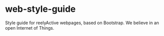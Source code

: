 # web-style-guide
Style guide for reelyActive webpages, based on Bootstrap.  We believe in an open Internet of Things.
